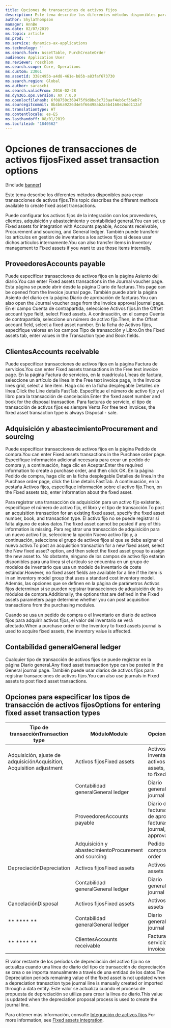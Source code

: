 ```yaml
---
title: Opciones de transacciones de activos fijos
description: Este tema describe los diferentes métodos disponibles para crear transacciones de activos fijos.
author: ShylaThompson
manager: AnnBe
ms.date: 02/07/2019
ms.topic: article
ms.prod: ''
ms.service: dynamics-ax-applications
ms.technology: ''
ms.search.form: AssetTable, PurchCreateOrder
audience: Application User
ms.reviewer: roschlom
ms.search.scope: Core, Operations
ms.custom: 23061
ms.assetid: 338c495b-a4d8-461e-b85b-a83faf673730
ms.search.region: Global
ms.author: saraschi
ms.search.validFrom: 2016-02-28
ms.dyn365.ops.version: AX 7.0.0
ms.openlocfilehash: 6f08750c369475f9d8be3c723aaf4eb6cf36eb7c
ms.sourcegitcommit: 8b4b6a9226d4e5f66498ab2a5b4160e26dd112af
ms.translationtype: HT
ms.contentlocale: es-ES
ms.lasthandoff: 08/01/2019
ms.locfileid: "1840562"
---
```

# <a name="fixed-asset-transaction-options"></a><span data-ttu-id="5debb-103">Opciones de transacciones de activos fijos</span><span class="sxs-lookup"><span data-stu-id="5debb-103">Fixed asset transaction options</span></span>

[!include [banner](../includes/banner.md)]

<span data-ttu-id="5debb-104">Este tema describe los diferentes métodos disponibles para crear transacciones de activos fijos.</span><span class="sxs-lookup"><span data-stu-id="5debb-104">This topic describes the different methods available to create fixed asset transactions.</span></span>

<span data-ttu-id="5debb-105">Puede configurar los activos fijos de la integración con los proveedores, clientes, adquisición y abastecimiento y contabilidad general.</span><span class="sxs-lookup"><span data-stu-id="5debb-105">You can set up Fixed assets for integration with Accounts payable, Accounts receivable, Procurement and sourcing, and General ledger.</span></span> <span data-ttu-id="5debb-106">También puede transferir los artículos en gestión de inventarios a los activos fijos si desea usar dichos artículos internamente.</span><span class="sxs-lookup"><span data-stu-id="5debb-106">You can also transfer items in Inventory management to Fixed assets if you want to use those items internally.</span></span>

## <a name="accounts-payable"></a><span data-ttu-id="5debb-107">Proveedores</span><span class="sxs-lookup"><span data-stu-id="5debb-107">Accounts payable</span></span>
<span data-ttu-id="5debb-108">Puede especificar transacciones de activos fijos en la página Asiento del diario.</span><span class="sxs-lookup"><span data-stu-id="5debb-108">You can enter Fixed assets transactions in the Journal voucher page.</span></span> <span data-ttu-id="5debb-109">Esta página se puede abrir desde la página Diario de facturas.</span><span class="sxs-lookup"><span data-stu-id="5debb-109">This page can be opened from the Invoice journal page.</span></span> <span data-ttu-id="5debb-110">También puede abrir la página Asiento del diario en la página Diario de aprobación de facturas.</span><span class="sxs-lookup"><span data-stu-id="5debb-110">You can also open the Journal voucher page from the Invoice approval journal page.</span></span> <span data-ttu-id="5debb-111">En el campo Cuenta de contrapartida, seleccione Activos fijos.</span><span class="sxs-lookup"><span data-stu-id="5debb-111">In the Offset account type field, select Fixed assets.</span></span> <span data-ttu-id="5debb-112">A continuación, en el campo Cuenta de contrapartida, seleccione un número de activo fijo.</span><span class="sxs-lookup"><span data-stu-id="5debb-112">Then, in the Offset account field, select a fixed asset number.</span></span> <span data-ttu-id="5debb-113">En la ficha de Activos fijos, especifique valores en los campos Tipo de transacción y Libro.</span><span class="sxs-lookup"><span data-stu-id="5debb-113">On the Fixed assets tab, enter values in the Transaction type and Book fields.</span></span>

## <a name="accounts-receivable"></a><span data-ttu-id="5debb-114">Clientes</span><span class="sxs-lookup"><span data-stu-id="5debb-114">Accounts receivable</span></span>
<span data-ttu-id="5debb-115">Puede especificar transacciones de activos fijos en la página Factura de servicios.</span><span class="sxs-lookup"><span data-stu-id="5debb-115">You can enter Fixed assets transactions in the Free text invoice page.</span></span>  <span data-ttu-id="5debb-116">En la página Factura de servicios, en la cuadrícula Líneas de factura, seleccione un artículo de línea.</span><span class="sxs-lookup"><span data-stu-id="5debb-116">In the Free text invoice page, in the Invoice lines grid, select a line item.</span></span> <span data-ttu-id="5debb-117">Haga clic en la ficha desplegable Detalles de línea.</span><span class="sxs-lookup"><span data-stu-id="5debb-117">Click the Line details FastTab.</span></span> <span data-ttu-id="5debb-118">Especifique el número de activo fijo y el libro para la transacción de cancelación.</span><span class="sxs-lookup"><span data-stu-id="5debb-118">Enter the fixed asset number and book for the disposal transaction.</span></span> <span data-ttu-id="5debb-119">Para facturas de servicio, el tipo de transacción de activos fijos es siempre Venta.</span><span class="sxs-lookup"><span data-stu-id="5debb-119">For free text invoices, the fixed asset transaction type is always Disposal - sale.</span></span>

## <a name="procurement-and-sourcing"></a><span data-ttu-id="5debb-120">Adquisición y abastecimiento</span><span class="sxs-lookup"><span data-stu-id="5debb-120">Procurement and sourcing</span></span>
<span data-ttu-id="5debb-121">Puede especificar transacciones de activos fijos en la página Pedido de compra.</span><span class="sxs-lookup"><span data-stu-id="5debb-121">You can enter Fixed assets transactions in the Purchase order page.</span></span> <span data-ttu-id="5debb-122">Especifique información adicional necesaria para crear un pedido de compra y, a continuación, haga clic en Aceptar.</span><span class="sxs-lookup"><span data-stu-id="5debb-122">Enter the required information to create a purchase order, and then click OK.</span></span> <span data-ttu-id="5debb-123">En la página Pedido de compra, haga clic en la ficha desplegable Detalles de línea.</span><span class="sxs-lookup"><span data-stu-id="5debb-123">In the Purchase order page, click the Line details FastTab.</span></span> <span data-ttu-id="5debb-124">A continuación, en la pestaña Activos fijos, especifique información sobre el activo fijo.</span><span class="sxs-lookup"><span data-stu-id="5debb-124">Then, on the Fixed assets tab, enter information about the fixed asset.</span></span> 

<span data-ttu-id="5debb-125">Para registrar una transacción de adquisición para un activo fijo existente, especifique el número de activo fijo, el libro y el tipo de transacción.</span><span class="sxs-lookup"><span data-stu-id="5debb-125">To post an acquisition transaction for an existing fixed asset, specify the fixed asset number, book, and transaction type.</span></span> <span data-ttu-id="5debb-126">El activo fijo no se puede registrar si falta alguno de estos datos.</span><span class="sxs-lookup"><span data-stu-id="5debb-126">The fixed asset cannot be posted if any of this information is missing.</span></span> <span data-ttu-id="5debb-127">Para registrar una transacción de adquisición para un nuevo activo fijo, seleccione la opción Nuevo activo fijo y, a continuación, seleccione el grupo de activos fijos al que se debe asignar el nuevo activo.</span><span class="sxs-lookup"><span data-stu-id="5debb-127">To post an acquisition transaction for a new fixed asset, select the New fixed asset? option, and then select the fixed asset group to assign the new asset to.</span></span> <span data-ttu-id="5debb-128">No obstante, ninguno de los campos de activo fijo estarán disponibles para una línea si el artículo se encuentra en un grupo de modelos de inventario que usa un modelo de inventario de coste estándar.</span><span class="sxs-lookup"><span data-stu-id="5debb-128">However, no fixed asset fields are available for a line if the item is in an inventory model group that uses a standard cost inventory model.</span></span> <span data-ttu-id="5debb-129">Además, las opciones que se definen en la página de parámetros Activos fijos determinan si se pueden registrar transacciones de adquisición de los módulos de compra.</span><span class="sxs-lookup"><span data-stu-id="5debb-129">Additionally, the options that are defined in the Fixed assets parameters page determine whether you can post acquisition transactions from the purchasing modules.</span></span> 

<span data-ttu-id="5debb-130">Cuando se usa un pedido de compra o el Inventario en diario de activos fijos para adquirir activos fijos, el valor del inventario se verá afectado.</span><span class="sxs-lookup"><span data-stu-id="5debb-130">When a purchase order or the Inventory to fixed assets journal is used to acquire fixed assets, the inventory value is affected.</span></span>

## <a name="general-ledger"></a><span data-ttu-id="5debb-131">Contabilidad general</span><span class="sxs-lookup"><span data-stu-id="5debb-131">General ledger</span></span>
<span data-ttu-id="5debb-132">Cualquier tipo de transacción de activos fijos se puede registrar en la página Diario general.</span><span class="sxs-lookup"><span data-stu-id="5debb-132">Any fixed asset transaction type can be posted in the General journal page.</span></span> <span data-ttu-id="5debb-133">También puede usar diarios de activos fijos para registrar transacciones de activos fijos.</span><span class="sxs-lookup"><span data-stu-id="5debb-133">You can also use journals in Fixed assets to post fixed asset transactions.</span></span>

## <a name="options-for-entering-fixed-asset-transaction-types"></a><span data-ttu-id="5debb-134">Opciones para especificar los tipos de transacción de activos fijos</span><span class="sxs-lookup"><span data-stu-id="5debb-134">Options for entering fixed asset transaction types</span></span>


| <span data-ttu-id="5debb-135">Tipo de transacción</span><span class="sxs-lookup"><span data-stu-id="5debb-135">Transaction type</span></span>                    | <span data-ttu-id="5debb-136">Módulo</span><span class="sxs-lookup"><span data-stu-id="5debb-136">Module</span></span>                   | <span data-ttu-id="5debb-137">Opciones</span><span class="sxs-lookup"><span data-stu-id="5debb-137">Options</span></span>                                   |
|-------------------------------------|--------------------------|-------------------------------------------|
| <span data-ttu-id="5debb-138">Adquisición, ajuste de adquisición</span><span class="sxs-lookup"><span data-stu-id="5debb-138">Acquisition, Acquisition adjustment</span></span> | <span data-ttu-id="5debb-139">Activos fijos</span><span class="sxs-lookup"><span data-stu-id="5debb-139">Fixed assets</span></span>             | <span data-ttu-id="5debb-140">Activos fijos, Inventario a activos fijos</span><span class="sxs-lookup"><span data-stu-id="5debb-140">Fixed assets, Inventory to fixed assets</span></span>   |
|                                     | <span data-ttu-id="5debb-141">Contabilidad general</span><span class="sxs-lookup"><span data-stu-id="5debb-141">General ledger</span></span>           | <span data-ttu-id="5debb-142">Diario general</span><span class="sxs-lookup"><span data-stu-id="5debb-142">General journal</span></span>                           |
|                                     | <span data-ttu-id="5debb-143">Proveedores</span><span class="sxs-lookup"><span data-stu-id="5debb-143">Accounts payable</span></span>         | <span data-ttu-id="5debb-144">Diario de facturas, Diario de aprobación de facturas</span><span class="sxs-lookup"><span data-stu-id="5debb-144">Invoice journal, Invoice approval journal</span></span> |
|                                     | <span data-ttu-id="5debb-145">Adquisición y abastecimiento</span><span class="sxs-lookup"><span data-stu-id="5debb-145">Procurement and sourcing</span></span> | <span data-ttu-id="5debb-146">Pedido de compra</span><span class="sxs-lookup"><span data-stu-id="5debb-146">Purchase order</span></span>                            |
| <span data-ttu-id="5debb-147">Depreciación</span><span class="sxs-lookup"><span data-stu-id="5debb-147">Depreciation</span></span>                        | <span data-ttu-id="5debb-148">Activos fijos</span><span class="sxs-lookup"><span data-stu-id="5debb-148">Fixed assets</span></span>             | <span data-ttu-id="5debb-149">Activos fijos</span><span class="sxs-lookup"><span data-stu-id="5debb-149">Fixed assets</span></span>                              |
|                                     | <span data-ttu-id="5debb-150">Contabilidad general</span><span class="sxs-lookup"><span data-stu-id="5debb-150">General ledger</span></span>           | <span data-ttu-id="5debb-151">Diario general</span><span class="sxs-lookup"><span data-stu-id="5debb-151">General journal</span></span>                           |
| <span data-ttu-id="5debb-152">Cancelación</span><span class="sxs-lookup"><span data-stu-id="5debb-152">Disposal</span></span>                            | <span data-ttu-id="5debb-153">Activos fijos</span><span class="sxs-lookup"><span data-stu-id="5debb-153">Fixed assets</span></span>             | <span data-ttu-id="5debb-154">Activos fijos</span><span class="sxs-lookup"><span data-stu-id="5debb-154">Fixed assets</span></span>                              |
| <span data-ttu-id="5debb-155">\*\* \*\*</span><span class="sxs-lookup"><span data-stu-id="5debb-155">\*\* \*\*</span></span>                               | <span data-ttu-id="5debb-156">Contabilidad general</span><span class="sxs-lookup"><span data-stu-id="5debb-156">General ledger</span></span>           | <span data-ttu-id="5debb-157">Diario general</span><span class="sxs-lookup"><span data-stu-id="5debb-157">General journal</span></span>                           |
| <span data-ttu-id="5debb-158">\*\* \*\*</span><span class="sxs-lookup"><span data-stu-id="5debb-158">\*\* \*\*</span></span>                               | <span data-ttu-id="5debb-159">Clientes</span><span class="sxs-lookup"><span data-stu-id="5debb-159">Accounts receivable</span></span>      | <span data-ttu-id="5debb-160">Factura de servicios</span><span class="sxs-lookup"><span data-stu-id="5debb-160">Free text invoice</span></span>                         |


<span data-ttu-id="5debb-161">El valor restante de los períodos de depreciación del activo fijo no se actualiza cuando una línea de diario del tipo de transacción de depreciación se crea o se importa manualmente a través de una entidad de los datos.</span><span class="sxs-lookup"><span data-stu-id="5debb-161">The Depreciation periods remaining value of the fixed asset is not updated when a depreciation transaction type journal line is manually created or imported through a data entity.</span></span> <span data-ttu-id="5debb-162">Este valor se actualiza cuando el proceso de propuesta de depreciación se utiliza para crear la línea de diario.</span><span class="sxs-lookup"><span data-stu-id="5debb-162">This value is updated when the depreciation proposal process is used to create the journal line.</span></span>

<span data-ttu-id="5debb-163">Para obtener más información, consulte [Integración de activos fijos](fixed-asset-integration.md).</span><span class="sxs-lookup"><span data-stu-id="5debb-163">For more information, see [Fixed assets integration](fixed-asset-integration.md).</span></span>

